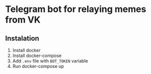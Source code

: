 # Telegram bot for relaying memes from VK

## Instalation
1. Install docker
2. Install docker-compose
3. Add `.env` file with `BOT_TOKEN` variable
4. Run docker-compose up
